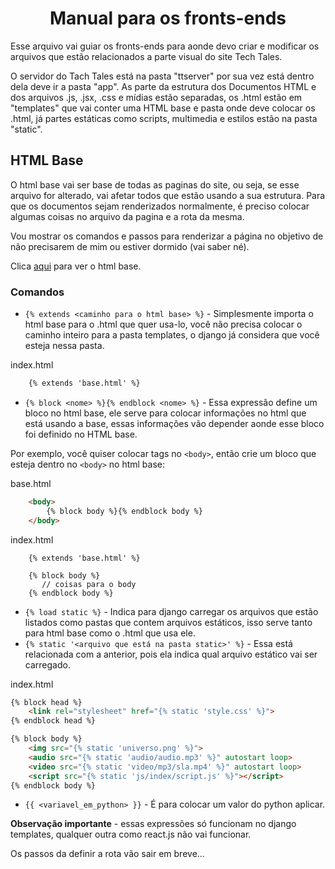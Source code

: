 <div>
    <h1 style="text-align: center;">Manual para os fronts-ends</h1>
</div>

Esse arquivo vai guiar os fronts-ends para aonde devo criar e modificar os arquivos que estão relacionados a parte visual do site Tech Tales.

O servidor do Tach Tales está na pasta "ttserver" por sua vez está dentro dela deve ir a pasta "app". As parte da estrutura dos Documentos HTML e dos arquivos .js, .jsx, .css e mídias estão separadas, os .html estão em "templates" que vai conter uma HTML base e pasta onde deve colocar os .html, já partes estáticas como scripts, multimedia e estilos estão na pasta "static".

## HTML Base

O html base vai ser base de todas as paginas do site, ou seja, se esse arquivo for alterado, vai afetar todos que estão usando a sua estrutura. Para que os documentos sejam renderizados normalmente, é preciso colocar algumas coisas no arquivo da pagina e a rota da mesma.

Vou mostrar os comandos e passos para renderizar a página no objetivo de não precisarem de mim ou estiver dormido (vai saber né).

Clica [aqui](./ttserver/app/templates/base.html) para ver o html base.

### Comandos
- ```{% extends <caminho para o html base> %}``` - Simplesmente importa o html base para o .html que quer usa-lo, você não precisa colocar o caminho inteiro para a pasta templates, o django já considera que você esteja nessa pasta.

index.html

```html
    {% extends 'base.html' %}
```


- ```{% block <nome> %}{% endblock <nome> %}``` - Essa expressão define um bloco no html base, ele serve para colocar informações no html que está usando a base, essas informações vão depender aonde esse bloco foi definido no HTML base.

Por exemplo, você quiser colocar tags no ```<body>```, então crie um bloco que esteja dentro no ```<body>``` no html base:


base.html

```html
    <body>
        {% block body %}{% endblock body %}
    </body>
```

index.html

```
    {% extends 'base.html' %}

    {% block body %}
       // coisas para o body 
    {% endblock body %}

```

- ```{% load static %}``` - Indica para django carregar os arquivos que estão listados como pastas que contem arquivos estáticos, isso serve tanto para html base como o .html que usa ele.
- ```{% static '<arquivo que está na pasta static>' %}``` - Essa está relacionada com a anterior, pois ela indica qual arquivo estático vai ser carregado.

index.html

```html
{% block head %}
    <link rel="stylesheet" href="{% static 'style.css' %}">
{% endblock head %}

{% block body %}
    <img src="{% static 'universo.png' %}">
    <audio src="{% static 'audio/audio.mp3' %}" autostart loop>
    <video src="{% static 'video/mp3/sla.mp4' %}" autostart loop>
    <script src="{% static 'js/index/script.js' %}"></script>
{% endblock body %}

```

- ```{{ <variavel_em_python> }}``` - É para colocar um valor do python aplicar.

__Observação importante__ - essas expressões só funcionam no django templates, qualquer outra como react.js não vai funcionar.


Os passos da definir a rota vão sair em breve...
